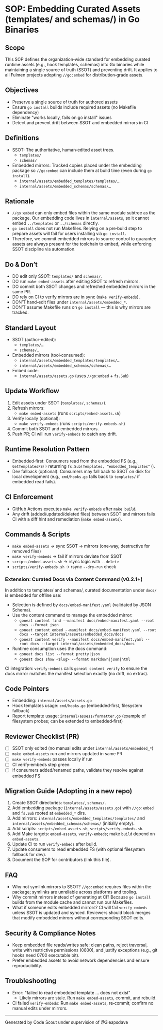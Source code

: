 # SOP: Embedding Curated Assets (templates/ and schemas/) in Go Binaries

## Scope
This SOP defines the organization‑wide standard for embedding curated runtime assets (e.g., hook templates, schemas) into Go binaries while maintaining a single source of truth (SSOT) and preventing drift. It applies to all Fulmen projects adopting `//go:embed` for distribution‑grade assets.

## Objectives
- Preserve a single source of truth for authored assets
- Ensure `go install` builds include required assets (no Makefile dependency)
- Eliminate "works locally, fails on go install" issues
- Detect and prevent drift between SSOT and embedded mirrors in CI

## Definitions
- SSOT: The authoritative, human‑edited asset trees.
  - `templates/`
  - `schemas/`
- Embedded mirrors: Tracked copies placed under the embedding package so `//go:embed` can include them at build time (even during `go install`).
  - `internal/assets/embedded_templates/templates/…`
  - `internal/assets/embedded_schemas/schemas/…`

## Rationale
- `//go:embed` can only embed files within the same module subtree as the package. Our embedding code lives in `internal/assets`, so it cannot embed `../templates` or `../schemas` directly.
- `go install` does not run Makefiles. Relying on a pre‑build step to prepare assets will fail for users installing via `go install`.
- Therefore, we commit embedded mirrors to source control to guarantee assets are always present for the toolchain to embed, while enforcing SSOT discipline via automation.

## Do & Don’t
- DO edit only SSOT: `templates/` and `schemas/`.
- DO run `make embed-assets` after editing SSOT to refresh mirrors.
- DO commit both SSOT changes and refreshed embedded mirrors in the same PR.
- DO rely on CI to verify mirrors are in sync (`make verify-embeds`).
- DON’T hand‑edit files under `internal/assets/embedded_*`.
- DON’T assume Makefile runs on `go install` — this is why mirrors are tracked.

## Standard Layout
- SSOT (author‑edited):
  - `templates/…`
  - `schemas/…`
- Embedded mirrors (tool‑consumed):
  - `internal/assets/embedded_templates/templates/…`
  - `internal/assets/embedded_schemas/schemas/…`
- Embed code:
  - `internal/assets/assets.go` (uses `//go:embed` + `fs.Sub`)

## Update Workflow
1) Edit assets under SSOT (`templates/`, `schemas/`).
2) Refresh mirrors:
   - `make embed-assets` (runs `scripts/embed-assets.sh`)
3) Verify locally (optional):
   - `make verify-embeds` (runs `scripts/verify-embeds.sh`)
4) Commit both SSOT and embedded mirrors.
5) Push PR; CI will run `verify-embeds` to catch any drift.

## Runtime Resolution Pattern
- Embedded‑first: Consumers read from the embedded FS (e.g., `GetTemplatesFS()` returning `fs.Sub(Templates, "embedded_templates")`).
- Dev fallback (optional): Consumers may fall back to SSOT on disk for local development (e.g., `cmd/hooks.go` falls back to `templates/` if embedded read fails).

## CI Enforcement
- GitHub Actions executes `make verify-embeds` after `make build`.
- Any drift (added/updated/deleted files) between SSOT and mirrors fails CI with a diff hint and remediation (`make embed-assets`).

## Commands & Scripts
- `make embed-assets` → sync SSOT → mirrors (one‑way, destructive for removed files)
- `make verify-embeds` → fail if mirrors deviate from SSOT
- `scripts/embed-assets.sh` → rsync logic with `--delete`
- `scripts/verify-embeds.sh` → rsync `--dry-run` check

### Extension: Curated Docs via Content Command (v0.2.1+)

In addition to templates/ and schemas/, curated documentation under `docs/` is embedded for offline use:

- Selection is defined by `docs/embed-manifest.yaml` (validated by JSON Schema).
- Use the content command to manage the embedded mirror:
  - `goneat content find --manifest docs/embed-manifest.yaml --root docs --format json`
  - `goneat content embed --manifest docs/embed-manifest.yaml --root docs --target internal/assets/embedded_docs/docs`
  - `goneat content verify --manifest docs/embed-manifest.yaml --root docs --target internal/assets/embedded_docs/docs`
- Runtime consumption uses the docs command:
  - `goneat docs list --format pretty|json`
  - `goneat docs show <slug> --format markdown|json|html`

CI integration: `verify-embeds` calls `goneat content verify` to ensure the docs mirror matches the manifest selection exactly (no drift, no extras).

## Code Pointers
- Embedding: `internal/assets/assets.go`
- Hook templates usage: `cmd/hooks.go` (embedded‑first, filesystem fallback)
- Report template usage: `internal/assess/formatter.go` (example of filesystem probes; can be extended to embedded‑first)

## Reviewer Checklist (PR)
- [ ] SSOT only edited (no manual edits under `internal/assets/embedded_*`)
- [ ] `make embed-assets` run and mirrors updated in same PR
- [ ] `make verify-embeds` passes locally if run
- [ ] CI verify‑embeds step green
- [ ] If consumers added/renamed paths, validate they resolve against embedded FS

## Migration Guide (Adopting in a new repo)
1) Create SSOT directories: `templates/`, `schemas/`.
2) Add embedding package (`internal/assets/assets.go`) with `//go:embed` and `fs.Sub` rooted at `embedded_*` dirs.
3) Add mirrors: `internal/assets/embedded_templates/templates/` and `internal/assets/embedded_schemas/schemas/` (initially empty).
4) Add scripts: `scripts/embed-assets.sh`, `scripts/verify-embeds.sh`.
5) Add Make targets: `embed-assets`, `verify-embeds`; make `build` depend on `embed-assets`.
6) Update CI to run `verify-embeds` after build.
7) Update consumers to read embedded FS (with optional filesystem fallback for dev).
8) Document the SOP for contributors (link this file).

## FAQ
- Why not symlink mirrors to SSOT? `//go:embed` requires files within the package; symlinks are unreliable across platforms and tooling.
- Why commit mirrors instead of generating at CI? Because `go install` builds from the module cache and cannot run our Makefiles.
- What if someone edits embedded mirrors? CI will fail `verify-embeds` unless SSOT is updated and synced. Reviewers should block merges that modify embedded mirrors without corresponding SSOT edits.

## Security & Compliance Notes
- Keep embedded file reads/writes safe: clean paths, reject traversal, write with restrictive permissions (0600), and justify exceptions (e.g., git hooks need 0700 executable bit).
- Prefer embedded assets to avoid network dependencies and ensure reproducibility.

## Troubleshooting
- Error: "failed to read embedded template … does not exist"
  - Likely mirrors are stale. Run `make embed-assets`, commit, and rebuild.
- CI failed `verify-embeds`: Run `make embed-assets`, re‑commit; confirm no manual edits under mirrors.

---

Generated by Code Scout under supervision of @3leapsdave
